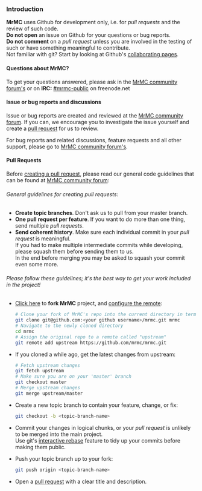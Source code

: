 ### Introduction

**MrMC** uses Github for development only, i.e. for *pull requests* and the review of such code.  
**Do not open** an issue on Github for your questions or bug reports.  
**Do not comment** on a *pull request* unless you are involved in the testing of such or have something meaningful to contribute.  
Not familiar with git? Start by looking at Github's [collaborating pages](https://help.github.com/categories/collaborating/).

#### Questions about MrMC?

To get your questions answered, please ask in the [MrMC community forum's](http://forum.mrmc.tv/) or on **IRC:** [#mrmc-public](http://webchat.freenode.net?nick=mrmc-contrib&channels=%23mrmc-public&prompt=1&uio=OT10cnVlde) on freenode.net

#### Issue or bug reports and discussions

Issue or bug reports are created and reviewed at the [MrMC community forum](http://forum.mrmc.tv).
If you can, we encourage you to investigate the issue yourself and create a [pull request](https://help.github.com/articles/creating-a-pull-request/) for us to review.

For bug reports and related discussions, feature requests and all other support, please go to [MrMC community forum's](http://forum.mrmc.tv/).

#### Pull Requests

Before [creating a pull request](https://help.github.com/articles/creating-a-pull-request/), please read our general code guidelines that can be found at [MrMC community forum](http://forum.mrmc.tv):

###### General guidelines for creating pull requests:
- **Create topic branches**. Don't ask us to pull from your master branch. 
- **One pull request per feature**. If you want to do more than one thing, send multiple *pull requests*. 
- **Send coherent history**. Make sure each individual commit in your *pull
  request* is meaningful.  
  If you had to make multiple intermediate commits while developing, please squash them before sending them to us.  
  In the end before merging you may be asked to squash your commit even some more.

###### Please follow these guidelines; it's the best way to get your work included in the project!

- [Click here](https://github.com/mrmc/mrmc/fork/) to **fork MrMC** project,
   and [configure the remote](https://help.github.com/articles/configuring-a-remote-for-a-fork/):

   ```bash
   # Clone your fork of MrMC's repo into the current directory in terminal
   git clone git@github.com:<your github username>/mrmc.git mrmc
   # Navigate to the newly cloned directory
   cd mrmc
   # Assign the original repo to a remote called "upstream"
   git remote add upstream https://github.com/mrmc/mrmc.git
   ```

- If you cloned a while ago, get the latest changes from upstream:

   ```bash
   # Fetch upstream changes
   git fetch upstream
   # Make sure you are on your 'master' branch
   git checkout master
   # Merge upstream changes
   git merge upstream/master
   ```

- Create a new topic branch to contain your feature, change, or fix:

   ```bash
   git checkout -b <topic-branch-name>
   ```

- Commit your changes in logical chunks, or your *pull request* is unlikely to be merged into the main project.  
   Use git's [interactive rebase](https://help.github.com/articles/interactive-rebase)
   feature to tidy up your commits before making them public.

- Push your topic branch up to your fork:

   ```bash
   git push origin <topic-branch-name>
   ```

-  Open a [pull request](https://help.github.com/articles/using-pull-requests) with a 
   clear title and description.
